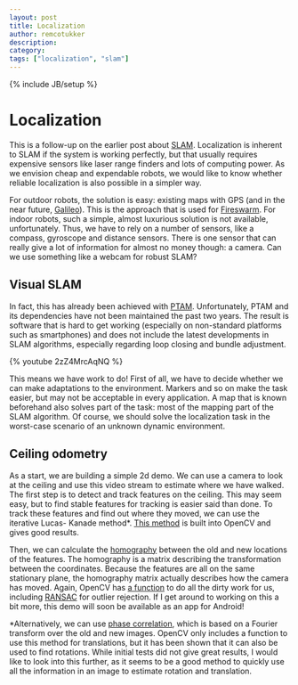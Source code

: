 ```yaml
---
layout: post
title: Localization
author: remcotukker
description: 
category: 
tags: ["localization", "slam"]
---
```

{% include JB/setup %}

# Localization

This is a follow-up on the earlier post about
[SLAM]({{site.url}}/2012/02/28/a-brief-story-of-slam/). Localization
is inherent to SLAM if the system is working perfectly, but that usually requires
expensive sensors like laser range finders and lots of computing power. As we
envision cheap and expendable robots, we would like to know whether reliable
localization is also possible in a simpler way.

For outdoor robots, the solution is easy: existing maps with GPS (and in the
near future, [Galileo](http://www.esa.int/esaNA/galileo.html)). This is the
approach that is used for [Fireswarm](http://fireswarm.nl/). For indoor
robots, such a simple, almost luxurious solution is not available,
unfortunately. Thus, we have to rely on a number of sensors, like a compass,
gyroscope and distance sensors. There is one sensor that can really give a lot
of information for almost no money though: a camera. Can we use something like
a webcam for robust SLAM?

##  Visual SLAM

In fact, this has already been achieved with
[PTAM](http://www.robots.ox.ac.uk/~gk/PTAM/). Unfortunately, PTAM and its
dependencies have not been maintained the past two years. The result is
software that is hard to get working (especially on non-standard platforms
such as smartphones) and does not include the latest developments in SLAM
algorithms, especially regarding loop closing and bundle adjustment.

{% youtube 2zZ4MrcAqNQ %}

This means we have work to do! First of all, we have to decide whether we can
make adaptations to the environment. Markers and so on make the task easier,
but may not be acceptable in every application. A map that is known beforehand
also solves part of the task: most of the mapping part of the SLAM algorithm.
Of course, we should solve the localization task in the worst-case scenario of
an unknown dynamic environment.

##  Ceiling odometry



As a start, we are building a simple 2d demo. We can use a camera to look at
the ceiling and use this video stream to estimate where we have walked. The
first step is to detect and track features on the ceiling. This may seem easy,
but to find stable features for tracking is easier said than done. To track
these features and find out where they moved, we can use the iterative Lucas-
Kanade method*. [This method](http://docs.opencv.org/modules/video/doc/motion_analysis_and_object_tracking.html) is built into OpenCV and
gives good results.



Then, we can calculate the
[homography](http://en.wikipedia.org/wiki/Homography) between the old and new
locations of the features. The homography is a matrix describing the
transformation between the coordinates. Because the features are all on the
same stationary plane, the homography matrix actually describes how the camera
has moved. Again, OpenCV has [a function](http://docs.opencv.org/modules/calib3d/doc/camera_calibration_and_3d_reconstruction.html?highlight=findhomography#cv.FindHomography) to do all the dirty work for us, including
[RANSAC](http://en.wikipedia.org/wiki/RANSAC) for outlier rejection. If I get
around to working on this a bit more, this demo will soon be available as an
app for Android!



*Alternatively, we can use [phase correlation](http://en.wikipedia.org/wiki/Phase_correlation), which is based on a Fourier transform over the old and new images. OpenCV only includes a function to use this method for translations, but it has been shown that it can also be used to find rotations. While initial tests did not give great results, I would like to look into this further, as it seems to be a good method to quickly use all the information in an image to estimate rotation and translation.





